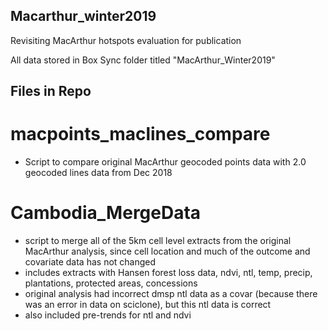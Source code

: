 ## Macarthur_winter2019
Revisiting MacArthur hotspots evaluation for publication

All data stored in Box Sync folder titled "MacArthur_Winter2019"

## Files in Repo

# macpoints_maclines_compare

- Script to compare original MacArthur geocoded points data with 2.0 geocoded lines data from Dec 2018

# Cambodia_MergeData

- script to merge all of the 5km cell level extracts from the original MacArthur analysis, since cell location and much of the outcome and covariate data has not changed
- includes extracts with Hansen forest loss data, ndvi, ntl, temp, precip, plantations, protected areas, concessions
- original analysis had incorrect dmsp ntl data as a covar (because there was an error in data on sciclone), but this ntl data is correct
- also included pre-trends for ntl and ndvi
